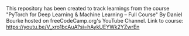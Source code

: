 This repository has been created to track learnings from the course "PyTorch for Deep Learning & Machine Learning – Full Course" By Daniel Bourke hosted on freeCodeCamp.org's YouTube Channel. 
Link to course: https://youtu.be/V_xro1bcAuA?si=hAykUEYWk2YZwrEn
